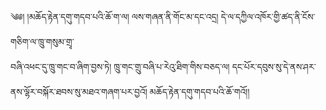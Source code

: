 ﻿  
༄༅། །མཆོད་རྟེན་དགུ་གདབ་པའི་ཆོ་ག་ལ། ལས་གཞན་ནི་གོང་མ་དང་འདྲ། དེ་ལ་དཀྱིལ་འཁོར་གྱི་ཚད་ནི་ངོས་གཅིག་ལ་ཁྲུ་གསུམ་གྲྭ་  
བཞི་འཕང་དུ་ཁྲུ་གང་བ་ཞིག་བྱས་ཏེ། ཁྲུ་གང་གྲུ་བཞི་པ་རེའུ་ཐིག་གིས་བཅད་ལ། དང་པོར་དབུས་སུ་དེ་ནས་ཤར་ནས་ལྷོར་བསྐོར་ཐབས་སུ་མཐའ་གཞག་པར་བྱའོ། མཆོད་རྟེན་དགུ་གདབ་པའི་ཆོ་གའོ།།  
  

